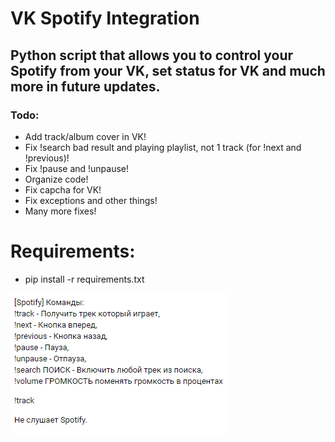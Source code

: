 # VK Spotify Integration
## Python script that allows you to control your Spotify from your VK, set status for VK and much more in future updates.

### Todo:
- Add track/album cover in VK!
- Fix !search bad result and playing playlist, not 1 track (for !next and !previous)!
- Fix !pause and !unpause!
- Organize code!
- Fix capcha for VK!
- Fix exceptions and other things!
- Many more fixes!

# Requirements:
- pip install -r requirements.txt

![Preview](preview.png)